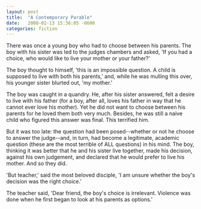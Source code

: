 ```yaml
---
layout: post
title:  "A Contemporary Parable"
date:   2008-02-13 15:36:05 -0600
categories: fiction
---
```


There was once a young boy who had to choose between his parents. The boy with his sister was led to the judges chambers and asked, 'If you had a choice, who would like to live your mother or your father?'

The boy thought to himself, 'this is an impossible question. A child is supposed to live with both his parents,' and, while he was mulling this over, his younger sister blurted out, 'my mother.'

The boy was caught in a quandry. He, after his sister answered, felt a desire to live with his father (for a boy, after all, loves his father in way that he cannot ever love his mother). Yet he did not want to choose between his parents for he loved them both very much. Besides, he was still a naive child who figured this answer was final. This terrified him.

But it was too late: the question had been posed--whether or not he choose to answer the judge--and, in turn, had become a legitimate, academic question (these are the most terrible of ALL questions) in his mind. The boy, thinking it was better that he and his sister live together, made his decision, against his own judgement, and declared that he would prefer to live his mother. And so they did.

'But teacher,' said the most beloved disciple, 'I am unsure whether the boy's decision was the right choice.'

The teacher said, 'Dear friend, the boy's choice is irrelevant. Violence was done when he first began to look at his parents as options.'